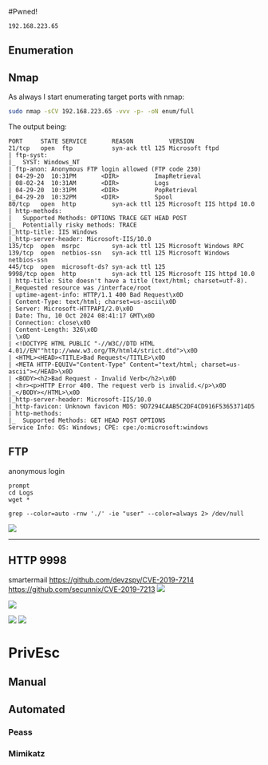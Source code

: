 #Pwned! 
```IP
192.168.223.65
```
## Enumeration
## Nmap
As always I start enumerating target ports with nmap:
```Bash
sudo nmap -sCV 192.168.223.65 -vvv -p- -oN enum/full
```
The output being:
```
PORT     STATE SERVICE       REASON          VERSION  
21/tcp   open  ftp           syn-ack ttl 125 Microsoft ftpd 
| ftp-syst:                                  
|_  SYST: Windows_NT
| ftp-anon: Anonymous FTP login allowed (FTP code 230)
| 04-29-20  10:31PM       <DIR>          ImapRetrieval
| 08-02-24  10:31AM       <DIR>          Logs
| 04-29-20  10:31PM       <DIR>          PopRetrieval
|_04-29-20  10:32PM       <DIR>          Spool
80/tcp   open  http          syn-ack ttl 125 Microsoft IIS httpd 10.0
| http-methods: 
|   Supported Methods: OPTIONS TRACE GET HEAD POST
|_  Potentially risky methods: TRACE
|_http-title: IIS Windows
|_http-server-header: Microsoft-IIS/10.0
135/tcp  open  msrpc         syn-ack ttl 125 Microsoft Windows RPC
139/tcp  open  netbios-ssn   syn-ack ttl 125 Microsoft Windows netbios-ssn
445/tcp  open  microsoft-ds? syn-ack ttl 125
9998/tcp open  http          syn-ack ttl 125 Microsoft IIS httpd 10.0
| http-title: Site doesn't have a title (text/html; charset=utf-8).
|_Requested resource was /interface/root
| uptime-agent-info: HTTP/1.1 400 Bad Request\x0D
| Content-Type: text/html; charset=us-ascii\x0D
| Server: Microsoft-HTTPAPI/2.0\x0D
| Date: Thu, 10 Oct 2024 08:41:17 GMT\x0D
| Connection: close\x0D
| Content-Length: 326\x0D
| \x0D
| <!DOCTYPE HTML PUBLIC "-//W3C//DTD HTML 4.01//EN""http://www.w3.org/TR/html4/strict.dtd">\x0D
| <HTML><HEAD><TITLE>Bad Request</TITLE>\x0D
| <META HTTP-EQUIV="Content-Type" Content="text/html; charset=us-ascii"></HEAD>\x0D
| <BODY><h2>Bad Request - Invalid Verb</h2>\x0D
| <hr><p>HTTP Error 400. The request verb is invalid.</p>\x0D
|_</BODY></HTML>\x0D
|_http-server-header: Microsoft-IIS/10.0
|_http-favicon: Unknown favicon MD5: 9D7294CAAB5C2DF4CD916F53653714D5
| http-methods: 
|_  Supported Methods: GET HEAD POST OPTIONS
Service Info: OS: Windows; CPE: cpe:/o:microsoft:windows
```
## FTP
anonymous login
```
prompt
cd Logs
wget *
```
```
grep --color=auto -rnw './' -ie "user" --color=always 2> /dev/null
```
![](https://github.com/bipbopbup/writeups/blob/main/Media/Pasted%20image%2020241010104832.png?raw=true)
****
## HTTP 9998
smartermail
https://github.com/devzspy/CVE-2019-7214
https://github.com/secunnix/CVE-2019-7213
![](https://github.com/bipbopbup/writeups/blob/main/Media/Pasted%20image%2020241010112701.png?raw=true)

![](https://github.com/bipbopbup/writeups/blob/main/Media/Pasted%20image%2020241010112634.png?raw=true)

![](https://github.com/bipbopbup/writeups/blob/main/Media/Pasted%20image%2020241010112716.png?raw=true)
![](https://github.com/bipbopbup/writeups/blob/main/Media/Pasted%20image%2020241010112750.png?raw=true)

# PrivEsc

## Manual

## Automated

### Peass
### Mimikatz



